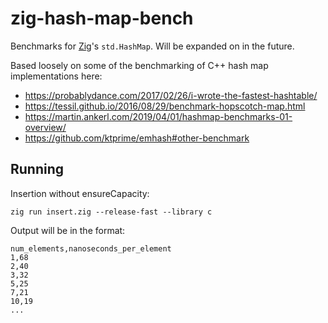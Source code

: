 # zig-hash-map-bench

Benchmarks for [Zig](https://ziglang.org)'s `std.HashMap`. Will be expanded on in the future.

Based loosely on some of the benchmarking of C++ hash map implementations here:
- https://probablydance.com/2017/02/26/i-wrote-the-fastest-hashtable/
- https://tessil.github.io/2016/08/29/benchmark-hopscotch-map.html
- https://martin.ankerl.com/2019/04/01/hashmap-benchmarks-01-overview/
- https://github.com/ktprime/emhash#other-benchmark

## Running

Insertion without ensureCapacity:

```
zig run insert.zig --release-fast --library c
```

Output will be in the format:

```
num_elements,nanoseconds_per_element
1,68
2,40
3,32
5,25
7,21
10,19
...
```
